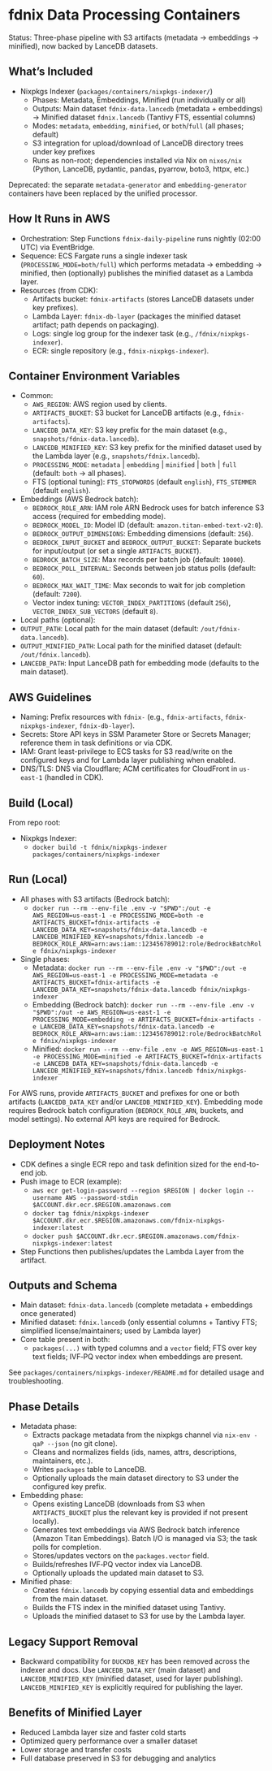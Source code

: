 # fdnix Data Processing Containers

Status: Three-phase pipeline with S3 artifacts (metadata → embeddings → minified), now backed by LanceDB datasets.

## What’s Included

- Nixpkgs Indexer (`packages/containers/nixpkgs-indexer/`)
  - Phases: Metadata, Embeddings, Minified (run individually or all)
  - Outputs: Main dataset `fdnix-data.lancedb` (metadata + embeddings) → Minified dataset `fdnix.lancedb` (Tantivy FTS, essential columns)
  - Modes: `metadata`, `embedding`, `minified`, or `both`/`full` (all phases; default)
  - S3 integration for upload/download of LanceDB directory trees under key prefixes
  - Runs as non-root; dependencies installed via Nix on `nixos/nix` (Python, LanceDB, pydantic, pandas, pyarrow, boto3, httpx, etc.)

Deprecated: the separate `metadata-generator` and `embedding-generator` containers have been replaced by the unified processor.

## How It Runs in AWS

- Orchestration: Step Functions `fdnix-daily-pipeline` runs nightly (02:00 UTC) via EventBridge.
- Sequence: ECS Fargate runs a single indexer task (`PROCESSING_MODE=both/full`) which performs metadata → embedding → minified, then (optionally) publishes the minified dataset as a Lambda layer.
- Resources (from CDK):
  - Artifacts bucket: `fdnix-artifacts` (stores LanceDB datasets under key prefixes).
  - Lambda Layer: `fdnix-db-layer` (packages the minified dataset artifact; path depends on packaging).
  - Logs: single log group for the indexer task (e.g., `/fdnix/nixpkgs-indexer`).
  - ECR: single repository (e.g., `fdnix-nixpkgs-indexer`).

## Container Environment Variables

- Common:
  - `AWS_REGION`: AWS region used by clients.
  - `ARTIFACTS_BUCKET`: S3 bucket for LanceDB artifacts (e.g., `fdnix-artifacts`).
  - `LANCEDB_DATA_KEY`: S3 key prefix for the main dataset (e.g., `snapshots/fdnix-data.lancedb`).
  - `LANCEDB_MINIFIED_KEY`: S3 key prefix for the minified dataset used by the Lambda layer (e.g., `snapshots/fdnix.lancedb`).
  - `PROCESSING_MODE`: `metadata` | `embedding` | `minified` | `both` | `full` (default: `both` → all phases).
  - FTS (optional tuning): `FTS_STOPWORDS` (default `english`), `FTS_STEMMER` (default `english`).
- Embeddings (AWS Bedrock batch):
  - `BEDROCK_ROLE_ARN`: IAM role ARN Bedrock uses for batch inference S3 access (required for embedding mode).
  - `BEDROCK_MODEL_ID`: Model ID (default: `amazon.titan-embed-text-v2:0`).
  - `BEDROCK_OUTPUT_DIMENSIONS`: Embedding dimensions (default: `256`).
  - `BEDROCK_INPUT_BUCKET` and `BEDROCK_OUTPUT_BUCKET`: Separate buckets for input/output (or set a single `ARTIFACTS_BUCKET`).
  - `BEDROCK_BATCH_SIZE`: Max records per batch job (default: `10000`).
  - `BEDROCK_POLL_INTERVAL`: Seconds between job status polls (default: `60`).
  - `BEDROCK_MAX_WAIT_TIME`: Max seconds to wait for job completion (default: `7200`).
  - Vector index tuning: `VECTOR_INDEX_PARTITIONS` (default `256`), `VECTOR_INDEX_SUB_VECTORS` (default `8`).
- Local paths (optional):
- `OUTPUT_PATH`: Local path for the main dataset (default: `/out/fdnix-data.lancedb`).
- `OUTPUT_MINIFIED_PATH`: Local path for the minified dataset (default: `/out/fdnix.lancedb`).
- `LANCEDB_PATH`: Input LanceDB path for embedding mode (defaults to the main dataset).

## AWS Guidelines

- Naming: Prefix resources with `fdnix-` (e.g., `fdnix-artifacts`, `fdnix-nixpkgs-indexer`, `fdnix-db-layer`).
- Secrets: Store API keys in SSM Parameter Store or Secrets Manager; reference them in task definitions or via CDK.
- IAM: Grant least-privilege to ECS tasks for S3 read/write on the configured keys and for Lambda layer publishing when enabled.
- DNS/TLS: DNS via Cloudflare; ACM certificates for CloudFront in `us-east-1` (handled in CDK).

## Build (Local)

From repo root:

- Nixpkgs Indexer:
  - `docker build -t fdnix/nixpkgs-indexer packages/containers/nixpkgs-indexer`

## Run (Local)

- All phases with S3 artifacts (Bedrock batch):
  - `docker run --rm --env-file .env -v "$PWD":/out -e AWS_REGION=us-east-1 -e PROCESSING_MODE=both -e ARTIFACTS_BUCKET=fdnix-artifacts -e LANCEDB_DATA_KEY=snapshots/fdnix-data.lancedb -e LANCEDB_MINIFIED_KEY=snapshots/fdnix.lancedb -e BEDROCK_ROLE_ARN=arn:aws:iam::123456789012:role/BedrockBatchRole fdnix/nixpkgs-indexer`
- Single phases:
  - Metadata: `docker run --rm --env-file .env -v "$PWD":/out -e AWS_REGION=us-east-1 -e PROCESSING_MODE=metadata -e ARTIFACTS_BUCKET=fdnix-artifacts -e LANCEDB_DATA_KEY=snapshots/fdnix-data.lancedb fdnix/nixpkgs-indexer`
  - Embedding (Bedrock batch): `docker run --rm --env-file .env -v "$PWD":/out -e AWS_REGION=us-east-1 -e PROCESSING_MODE=embedding -e ARTIFACTS_BUCKET=fdnix-artifacts -e LANCEDB_DATA_KEY=snapshots/fdnix-data.lancedb -e BEDROCK_ROLE_ARN=arn:aws:iam::123456789012:role/BedrockBatchRole fdnix/nixpkgs-indexer`
  - Minified: `docker run --rm --env-file .env -e AWS_REGION=us-east-1 -e PROCESSING_MODE=minified -e ARTIFACTS_BUCKET=fdnix-artifacts -e LANCEDB_DATA_KEY=snapshots/fdnix-data.lancedb -e LANCEDB_MINIFIED_KEY=snapshots/fdnix.lancedb fdnix/nixpkgs-indexer`

For AWS runs, provide `ARTIFACTS_BUCKET` and prefixes for one or both artifacts (`LANCEDB_DATA_KEY` and/or `LANCEDB_MINIFIED_KEY`). Embedding mode requires Bedrock batch configuration (`BEDROCK_ROLE_ARN`, buckets, and model settings). No external API keys are required for Bedrock.

## Deployment Notes

- CDK defines a single ECR repo and task definition sized for the end-to-end job.
- Push image to ECR (example):
  - `aws ecr get-login-password --region $REGION | docker login --username AWS --password-stdin $ACCOUNT.dkr.ecr.$REGION.amazonaws.com`
  - `docker tag fdnix/nixpkgs-indexer $ACCOUNT.dkr.ecr.$REGION.amazonaws.com/fdnix-nixpkgs-indexer:latest`
  - `docker push $ACCOUNT.dkr.ecr.$REGION.amazonaws.com/fdnix-nixpkgs-indexer:latest`
- Step Functions then publishes/updates the Lambda Layer from the artifact.

## Outputs and Schema

- Main dataset: `fdnix-data.lancedb` (complete metadata + embeddings once generated)
- Minified dataset: `fdnix.lancedb` (only essential columns + Tantivy FTS; simplified license/maintainers; used by Lambda layer)
- Core table present in both:
  - `packages(...)` with typed columns and a `vector` field; FTS over key text fields; IVF‑PQ vector index when embeddings are present.

See `packages/containers/nixpkgs-indexer/README.md` for detailed usage and troubleshooting.

## Phase Details

- Metadata phase:
  - Extracts package metadata from the nixpkgs channel via `nix-env -qaP --json` (no git clone).
  - Cleans and normalizes fields (ids, names, attrs, descriptions, maintainers, etc.).
  - Writes `packages` table to LanceDB.
  - Optionally uploads the main dataset directory to S3 under the configured key prefix.
- Embedding phase:
  - Opens existing LanceDB (downloads from S3 when `ARTIFACTS_BUCKET` plus the relevant key is provided if not present locally).
  - Generates text embeddings via AWS Bedrock batch inference (Amazon Titan Embeddings). Batch I/O is managed via S3; the task polls for completion.
  - Stores/updates vectors on the `packages.vector` field.
  - Builds/refreshes IVF‑PQ vector index via LanceDB.
  - Optionally uploads the updated main dataset to S3.
- Minified phase:
  - Creates `fdnix.lancedb` by copying essential data and embeddings from the main dataset.
  - Builds the FTS index in the minified dataset using Tantivy.
  - Uploads the minified dataset to S3 for use by the Lambda layer.

## Legacy Support Removal

- Backward compatibility for `DUCKDB_KEY` has been removed across the indexer and docs. Use `LANCEDB_DATA_KEY` (main dataset) and `LANCEDB_MINIFIED_KEY` (minified dataset, used for layer publishing). `LANCEDB_MINIFIED_KEY` is explicitly required for publishing the layer.

## Benefits of Minified Layer

- Reduced Lambda layer size and faster cold starts
- Optimized query performance over a smaller dataset
- Lower storage and transfer costs
- Full database preserved in S3 for debugging and analytics
